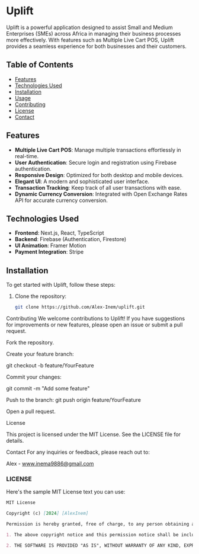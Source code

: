 # Uplift

Uplift is a powerful application designed to assist Small and Medium Enterprises (SMEs) across Africa in managing their business processes more effectively. With features such as Multiple Live Cart POS, Uplift provides a seamless experience for both businesses and their customers.

## Table of Contents

- [Features](#features)
- [Technologies Used](#technologies-used)
- [Installation](#installation)
- [Usage](#usage)
- [Contributing](#contributing)
- [License](#license)
- [Contact](#contact)

## Features

- **Multiple Live Cart POS**: Manage multiple transactions effortlessly in real-time.
- **User Authentication**: Secure login and registration using Firebase authentication.
- **Responsive Design**: Optimized for both desktop and mobile devices.
- **Elegant UI**: A modern and sophisticated user interface.
- **Transaction Tracking**: Keep track of all user transactions with ease.
- **Dynamic Currency Conversion**: Integrated with Open Exchange Rates API for accurate currency conversion.

## Technologies Used

- **Frontend**: Next.js, React, TypeScript
- **Backend**: Firebase (Authentication, Firestore)
- **UI Animation**: Framer Motion
- **Payment Integration**: Stripe

## Installation

To get started with Uplift, follow these steps:

1. Clone the repository:
   ```bash
   git clone https://github.com/Alex-Inem/uplift.git

Contributing
We welcome contributions to Uplift! If you have suggestions for improvements or new features, please open an issue or submit a pull request.

Fork the repository.

Create your feature branch:

git checkout -b feature/YourFeature

Commit your changes:

git commit -m "Add some feature"

Push to the branch:
git push origin feature/YourFeature

Open a pull request.

License

This project is licensed under the MIT License. See the LICENSE file for details.

Contact
For any inquiries or feedback, please reach out to:

Alex  - www.inema9886@gmail.com


### LICENSE

Here's the sample MIT License text you can use:

```markdown
MIT License

Copyright (c) [2024] [AlexInem]

Permission is hereby granted, free of charge, to any person obtaining a copy of this software and associated documentation files (the "Software"), to deal in the Software without restriction, including without limitation the rights to use, copy, modify, merge, publish, distribute, sublicense, and/or sell copies of the Software, and to permit persons to whom the Software is furnished to do so, subject to the following conditions:

1. The above copyright notice and this permission notice shall be included in all copies or substantial portions of the Software.

2. THE SOFTWARE IS PROVIDED "AS IS", WITHOUT WARRANTY OF ANY KIND, EXPRESS OR IMPLIED, INCLUDING BUT NOT LIMITED TO THE WARRANTIES OF MERCHANTABILITY, FITNESS FOR A PARTICULAR PURPOSE AND NONINFRINGEMENT. IN NO EVENT SHALL THE AUTHORS OR COPYRIGHT HOLDERS BE LIABLE FOR ANY CLAIM, DAMAGES OR OTHER LIABILITY, WHETHER IN AN ACTION OF CONTRACT, TORT OR OTHERWISE, ARISING FROM, OUT OF OR IN CONNECTION WITH THE SOFTWARE OR THE USE OR OTHER DEALINGS IN THE SOFTWARE.
